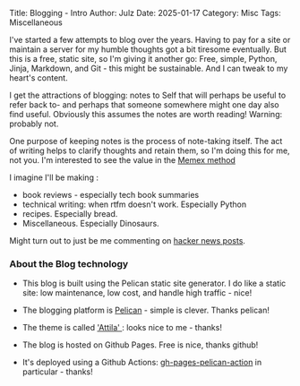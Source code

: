 Title: Blogging - Intro
Author: Julz
Date: 2025-01-17
Category: Misc
Tags: Miscellaneous

I've started a few attempts to blog over the years. Having to pay for a site or maintain a server for my humble thoughts got a bit tiresome eventually. But this is a free, static site, so I'm 
giving it another go: Free, simple, Python, Jinja, Markdown, and Git - this might be sustainable. And I can tweak to my heart's content.

I get the attractions of blogging: notes to Self that will perhaps be useful to refer back to- and perhaps that someone somewhere might one day also find useful. Obviously this assumes the notes 
are worth reading! Warning: probably not.

One purpose of keeping notes is the process of note-taking itself. The act of writing helps to clarify thoughts and retain them, so I'm doing this for me, not you. I'm interested to see the value in 
the [Memex method](https://thinkingforest.org/2023/01/05/The-Secret-to-Cory-Doctorow-Memex)

I imagine I'll be making : 
* book reviews - especially tech book summaries
* technical writing: when rtfm doesn't work. Especially Python
* recipes. Especially bread.
* Miscellaneous. Especially Dinosaurs.

Might turn out to just be me commenting on [hacker news posts](https://news.ycombinator.com/).

### About the Blog technology

* This blog is built using the Pelican static site generator. I do like a static site: low maintenance, low cost, and handle high traffic - nice! 
 
* The blogging platform is [Pelican](https://getpelican.com) - simple is clever. Thanks pelican!
* The theme is called ['Attila' ](https://github.com/arulrajnet/attila) : looks nice to me - thanks!
* The blog is hosted on Github Pages. Free is nice, thanks github!
* It's deployed using a Github Actions: [gh-pages-pelican-action](https://github.com/nelsonjchen/gh-pages-pelican-action) in particular - thanks!
